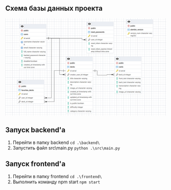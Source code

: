  ## Схема базы данных проекта
 
 ![Схема базы данных](https://github.com/LomakinVladislav/foreign-language-trainer/raw/main/readme_pictures/Database_schema.png)

 ## Запуск backend'a

 1. Перейти в папку backend
 ```cd .\backend\```
 2. Запустить файл src\main.py
 ```python .\src\main.py```


## Запуск frontend'a

 1. Перейти в папку frontend
 ```cd .\frontend\```
 2. Выполнить команду npm start
 ```npm start```